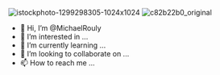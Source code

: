![istockphoto-1299298305-1024x1024](https://user-images.githubusercontent.com/112054145/226759229-40c599fa-758c-488e-b4d1-1374a18e39a1.jpg)
![c82b22b0_original](https://user-images.githubusercontent.com/112054145/226759234-e727158d-b7ac-4c86-a384-dbec74fbb50c.png)
- 👋 Hi, I’m @MichaelRouly
- 👀 I’m interested in ...
- 🌱 I’m currently learning ...
- 💞️ I’m looking to collaborate on ...
- 📫 How to reach me ...

<!---
MichaelRouly/MichaelRouly is a ✨ special ✨ repository because its `README.md` (this file) appears on your GitHub profile.
You can click the Preview link to take a look at your changes.
--->
